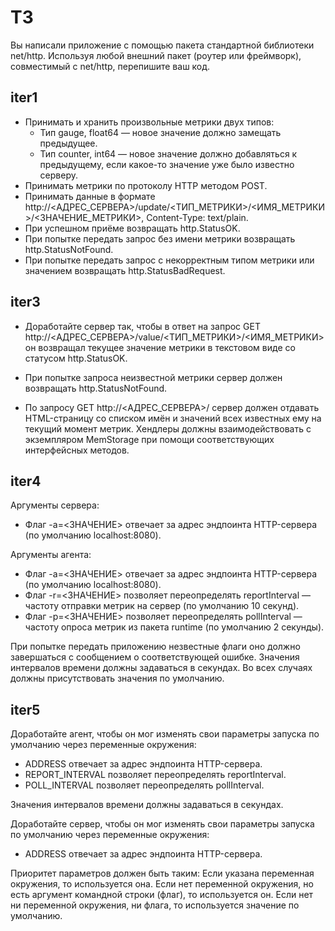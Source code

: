 # ТЗ

Вы написали приложение с помощью пакета стандартной библиотеки net/http. Используя любой внешний пакет (роутер или фреймворк), совместимый с net/http, перепишите ваш код.

## iter1
* Принимать и хранить произвольные метрики двух типов:
    - Тип gauge, float64 — новое значение должно замещать предыдущее.
    - Тип counter, int64 — новое значение должно добавляться к предыдущему, если какое-то значение уже было известно серверу.
* Принимать метрики по протоколу HTTP методом POST.
* Принимать данные в формате http://<АДРЕС_СЕРВЕРА>/update/<ТИП_МЕТРИКИ>/<ИМЯ_МЕТРИКИ>/<ЗНАЧЕНИЕ_МЕТРИКИ>, Content-Type: text/plain.
* При успешном приёме возвращать http.StatusOK.
* При попытке передать запрос без имени метрики возвращать http.StatusNotFound.
* При попытке передать запрос с некорректным типом метрики или значением возвращать http.StatusBadRequest.

## iter3
* Доработайте сервер так, чтобы в ответ на запрос GET http://<АДРЕС_СЕРВЕРА>/value/<ТИП_МЕТРИКИ>/<ИМЯ_МЕТРИКИ> он возвращал текущее значение метрики в текстовом виде со статусом http.StatusOK.

* При попытке запроса неизвестной метрики сервер должен возвращать http.StatusNotFound.

* По запросу GET http://<АДРЕС_СЕРВЕРА>/ сервер должен отдавать HTML-страницу со списком имён и значений всех известных ему на текущий момент метрик.
Хендлеры должны взаимодействовать с экземпляром MemStorage при помощи соответствующих интерфейсных методов.

## iter4
Аргументы сервера:
- Флаг -a=<ЗНАЧЕНИЕ> отвечает за адрес эндпоинта HTTP-сервера (по умолчанию localhost:8080).

Аргументы агента:
- Флаг -a=<ЗНАЧЕНИЕ> отвечает за адрес эндпоинта HTTP-сервера (по умолчанию localhost:8080).
- Флаг -r=<ЗНАЧЕНИЕ> позволяет переопределять reportInterval — частоту отправки метрик на сервер (по умолчанию 10 секунд).
- Флаг -p=<ЗНАЧЕНИЕ> позволяет переопределять pollInterval — частоту опроса метрик из пакета runtime (по умолчанию 2 секунды).

При попытке передать приложению незвестные флаги оно должно завершаться с сообщением о соответствующей ошибке.
Значения интервалов времени должны задаваться в секундах.
Во всех случаях должны присутствовать значения по умолчанию.

## iter5
Доработайте агент, чтобы он мог изменять свои параметры запуска по умолчанию через переменные окружения:
- ADDRESS отвечает за адрес эндпоинта HTTP-сервера.
- REPORT_INTERVAL позволяет переопределять reportInterval.
- POLL_INTERVAL позволяет переопределять pollInterval.

Значения интервалов времени должны задаваться в секундах.

Доработайте сервер, чтобы он мог изменять свои параметры запуска по умолчанию через переменные окружения:
- ADDRESS отвечает за адрес эндпоинта HTTP-сервера.

Приоритет параметров должен быть таким:
Если указана переменная окружения, то используется она.
Если нет переменной окружения, но есть аргумент командной строки (флаг), то используется он.
Если нет ни переменной окружения, ни флага, то используется значение по умолчанию.